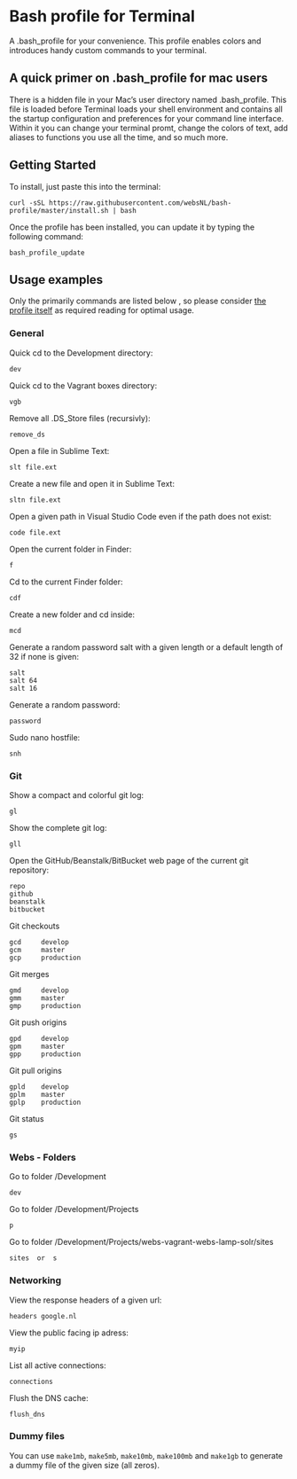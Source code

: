 # Bash profile for Terminal

A .bash_profile for your convenience. This profile enables colors and introduces handy custom commands to your terminal.

## A quick primer on .bash_profile for mac users

There is a hidden file in your Mac’s user directory named .bash_profile. This file is loaded before Terminal loads your shell environment and contains all the startup configuration and preferences for your command line interface. Within it you can change your terminal promt, change the colors of text, add aliases to functions you use all the time, and so much more.


## Getting Started

To install, just paste this into the terminal:

	curl -sSL https://raw.githubusercontent.com/websNL/bash-profile/master/install.sh | bash

Once the profile has been installed, you can update it by typing the following command:

	bash_profile_update

## Usage examples

Only the primarily commands are listed below , so please consider [the profile itself](bash_profile) as required reading for optimal usage.

### General

Quick cd to the Development directory:  

	dev

Quick cd to the Vagrant boxes directory:  

	vgb

Remove all .DS_Store files (recursivly):  

	remove_ds

Open a file in Sublime Text:  

	slt file.ext

Create a new file and open it in Sublime Text:  

	sltn file.ext
	
Open a given path in Visual Studio Code even if the path does not exist:

	code file.ext	

Open the current folder in Finder:  

	f

Cd to the current Finder folder:  
	
	cdf

Create a new folder and cd inside:  
	
	mcd

Generate a random password salt with a given length or a default length of 32 if none is given: 

	salt
	salt 64
	salt 16

Generate a random password:

	password
	
Sudo nano hostfile:
	
	snh

### Git

Show a compact and colorful git log:

	gl

Show the complete git log:

	gll


Open the GitHub/Beanstalk/BitBucket web page of the current git repository: 
	
	repo
	github
	beanstalk
	bitbucket
	
Git checkouts

	gcd		develop
	gcm		master
	gcp		production
	
Git merges

	gmd		develop
	gmm		master
	gmp		production
	
Git push origins

	gpd		develop
	gpm		master
	gpp		production
	
Git pull origins

	gpld	develop
	gplm	master
	gplp	production
	
Git status

	gs

### Webs - Folders

Go to folder /Development
	
	dev
	
Go to folder /Development/Projects

	p
	
Go to folder /Development/Projects/webs-vagrant-webs-lamp-solr/sites

	sites  or  s

### Networking

View the response headers of a given url:  

	headers google.nl


View the public facing ip adress:  

	myip

List all active connections:  

	connections

Flush the DNS cache: 

	flush_dns

### Dummy files

You can use `make1mb`, `make5mb`, `make10mb`, `make100mb` and `make1gb` to generate a dummy file of the given size (all zeros).

